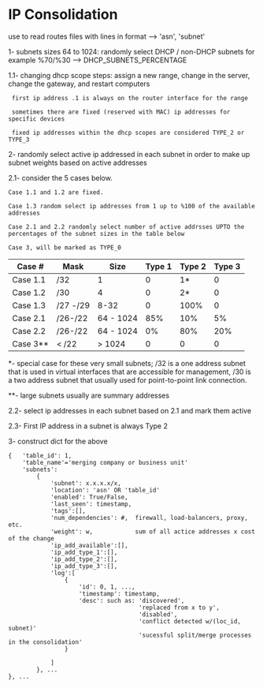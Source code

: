 # IP Consolidation




use to read routes files with lines in format --> 'asn', 'subnet'

1- subnets sizes 64 to 1024: randomly select DHCP / non-DHCP subnets for example %70/%30 --> DHCP_SUBNETS_PERCENTAGE

1.1- changing dhcp scope steps: assign a new range, change in the server, change the gateway, and restart computers

     first ip address .1 is always on the router interface for the range
     
     sometimes there are fixed (reserved with MAC) ip addresses for specific devices
     
     fixed ip addresses within the dhcp scopes are considered TYPE_2 or TYPE_3

2- randomly select active ip addressed in each subnet in order to make up subnet weights based on active addresses

2.1- consider the 5 cases below. 

    Case 1.1 and 1.2 are fixed. 
    
    Case 1.3 random select ip addresses from 1 up to %100 of the available addresses
    
    Case 2.1 and 2.2 randomly select number of active addrsses UPTO the percentages of the subnet sizes in the table below
    
    Case 3, will be marked as TYPE_0


| Case #    |  Mask     | Size      | Type 1 | Type 2 | Type 3 |
|-----------|-----------|-----------|--------|--------|--------|
| Case 1.1  |  /32      | 1         | 0      | 1*     | 0      |
| Case 1.2  |  /30      | 4         | 0      | 2*     | 0      |
| Case 1.3  |  /27 -/29 | 8-32      | 0      | 100%   | 0      |
| Case 2.1  |  /26-/22  | 64 - 1024 | 85%    | 10%    | 5%     |
| Case 2.2  |  /26-/22  | 64 - 1024 | 0%     | 80%    | 20%    |
| Case 3**  |  < /22    | > 1024    | 0      | 0      | 0      |

*-  special case for these very small subnets; /32 is a one address subnet that is used in virtual interfaces that are accessible for management, /30 is a two address subnet that usually used for point-to-point link connection.

**- large subnets usually are summary addresses

2.2- select ip addresses in each subnet based on 2.1 and mark them active

2.3- First IP address in a subnet is always Type 2

3-  construct dict for the above

    {   'table_id': 1,
        'table_name'='merging company or business unit'
        'subnets':
            {
                'subnet': x.x.x.x/x,
                'location': 'asn' OR 'table_id'
                'enabled': True/False,
                'last_seen': timestamp,
                'tags':[],
                'num_dependencies': #,  firewall, load-balancers, proxy, etc. 
                'weight': w,            sum of all actice addresses x cost of the change
                'ip_add_available':[],
                'ip_add_type_1':[],
                'ip_add_type_2':[],
                'ip_add_type_3':[],
                'log':[
                    {
                        'id': 0, 1, ...,
                        'timestamp': timestamp, 
                        'desc': such as: 'discovered', 
                                         'replaced from x to y',
                                         'disabled',
                                         'conflict detected w/(loc_id, subnet)'
                                         'sucessful split/merge processes in the consolidation'
                    }

                ]
            }, ...
    }, ...


